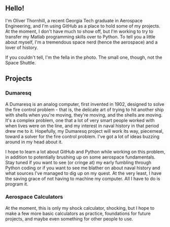 ## Hello! 
I'm Oliver Thornhill, a recent Georgia Tech graduate in Aerospace Engineering, and I'm using GitHub as a place to hold some of my projects. At the moment, I don't have much to show off, but I'm working to try to transfer my Matlab programming skills over to Python. To tell you a little about myself, I'm a tremendous space nerd (hence the aerospace) and a lover of history. 

If you couldn't tell, I'm the fella in the photo. The small one, though, not the Space Shuttle.

## Projects
### Dumaresq
A Dumaresq is an analog computer, first invented in 1902, designed to solve the fire control problem - that is, the delicate art of trying to hit another ship with shells when you're moving, they're moving, and the shells are moving. It's a complex problem, one that a lot of very smart people worked with when lives were on the line, and my interest in naval history in that period drew me to it. Hopefully, my Dumaresq project will work its way, piecemeal, toward a solver for the fire control problem. I've got a lot of ideas buzzing around in my head about it. 

I hope to learn a lot about GitHub and Python while working on this problem, in addition to potentially brushing up on some aerospace fundamentals. Stay tuned if you want to see (or cringe at) my early fumbling through Python coding or if you want to see me blather on about naval history and what sources I've managed to dig up on my quest. At the very least, I have the saving grace of not having to machine my computer. All I have to do is program it. 

### Aerospace Calculators
At the moment, this is only my shock calculator, shocking, but I hope to make a few more basic calculators as practice, foundations for future projects, and maybe even something for other people to use.

<!--
**othornhill/othornhill** is a ✨ _special_ ✨ repository because its `README.md` (this file) appears on your GitHub profile.
-->
